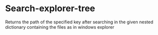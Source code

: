 # Search-explorer-tree
Returns the path of the specified key after searching in the given nested dictionary containing the files as in windows explorer
